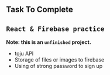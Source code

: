 ## Task To Complete

## `React & Firebase practice`

**Note: this is an `unfinished` project.**

- tọju API
- Storage of files or images to firebase
- Using of strong password to sign up
